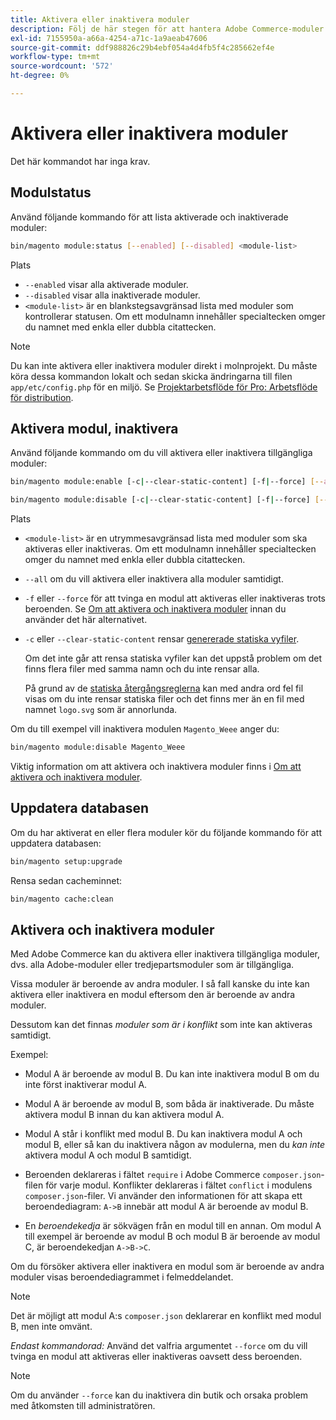 ```yaml
---
title: Aktivera eller inaktivera moduler
description: Följ de här stegen för att hantera Adobe Commerce-moduler.
exl-id: 7155950a-a66a-4254-a71c-1a9aeab47606
source-git-commit: ddf988826c29b4ebf054a4d4fb5f4c285662ef4e
workflow-type: tm+mt
source-wordcount: '572'
ht-degree: 0%

---
```


# Aktivera eller inaktivera moduler

Det här kommandot har inga krav.

## Modulstatus

Använd följande kommando för att lista aktiverade och inaktiverade moduler:

```bash
bin/magento module:status [--enabled] [--disabled] <module-list>
```

Plats

* `--enabled` visar alla aktiverade moduler.
* `--disabled` visar alla inaktiverade moduler.
* `<module-list>` är en blankstegsavgränsad lista med moduler som kontrollerar statusen. Om ett modulnamn innehåller specialtecken omger du namnet med enkla eller dubbla citattecken.

>[!NOTE]
>
>Du kan inte aktivera eller inaktivera moduler direkt i molnprojekt. Du måste köra dessa kommandon lokalt och sedan skicka ändringarna till filen `app/etc/config.php` för en miljö. Se [Projektarbetsflöde för Pro: Arbetsflöde för distribution](https://experienceleague.adobe.com/docs/commerce-cloud-service/user-guide/architecture/pro-develop-deploy-workflow.html?lang=sv-SE#deployment-workflow).

## Aktivera modul, inaktivera

Använd följande kommando om du vill aktivera eller inaktivera tillgängliga moduler:

```bash
bin/magento module:enable [-c|--clear-static-content] [-f|--force] [--all] <module-list>
```

```bash
bin/magento module:disable [-c|--clear-static-content] [-f|--force] [--all] <module-list>
```

Plats

* `<module-list>` är en utrymmesavgränsad lista med moduler som ska aktiveras eller inaktiveras. Om ett modulnamn innehåller specialtecken omger du namnet med enkla eller dubbla citattecken.
* `--all` om du vill aktivera eller inaktivera alla moduler samtidigt.
* `-f` eller `--force` för att tvinga en modul att aktiveras eller inaktiveras trots beroenden. Se [Om att aktivera och inaktivera moduler](#about-enabling-and-disabling-modules) innan du använder det här alternativet.
* `-c` eller `--clear-static-content` rensar [genererade statiska vyfiler](../../configuration/cli/static-view-file-deployment.md).

  Om det inte går att rensa statiska vyfiler kan det uppstå problem om det finns flera filer med samma namn och du inte rensar alla.

  På grund av de [statiska återgångsreglerna](../../configuration/cli/static-view-file-deployment.md) kan med andra ord fel fil visas om du inte rensar statiska filer och det finns mer än en fil med namnet `logo.svg` som är annorlunda.

Om du till exempel vill inaktivera modulen `Magento_Weee` anger du:

```bash
bin/magento module:disable Magento_Weee
```

Viktig information om att aktivera och inaktivera moduler finns i [Om att aktivera och inaktivera moduler](#about-enabling-and-disabling-modules).

## Uppdatera databasen

Om du har aktiverat en eller flera moduler kör du följande kommando för att uppdatera databasen:

```bash
bin/magento setup:upgrade
```

Rensa sedan cacheminnet:

```bash
bin/magento cache:clean
```

## Aktivera och inaktivera moduler

Med Adobe Commerce kan du aktivera eller inaktivera tillgängliga moduler, dvs. alla Adobe-moduler eller tredjepartsmoduler som är tillgängliga.

Vissa moduler är beroende av andra moduler. I så fall kanske du inte kan aktivera eller inaktivera en modul eftersom den är beroende av andra moduler.

Dessutom kan det finnas *moduler som är i konflikt* som inte kan aktiveras samtidigt.

Exempel:

* Modul A är beroende av modul B. Du kan inte inaktivera modul B om du inte först inaktiverar modul A.

* Modul A är beroende av modul B, som båda är inaktiverade. Du måste aktivera modul B innan du kan aktivera modul A.

* Modul A står i konflikt med modul B. Du kan inaktivera modul A och modul B, eller så kan du inaktivera någon av modulerna, men du *kan inte* aktivera modul A och modul B samtidigt.

* Beroenden deklareras i fältet `require` i Adobe Commerce `composer.json`-filen för varje modul. Konflikter deklareras i fältet `conflict` i modulens `composer.json`-filer. Vi använder den informationen för att skapa ett beroendediagram: `A->B` innebär att modul A är beroende av modul B.

* En *beroendekedja* är sökvägen från en modul till en annan. Om modul A till exempel är beroende av modul B och modul B är beroende av modul C, är beroendekedjan `A->B->C`.

Om du försöker aktivera eller inaktivera en modul som är beroende av andra moduler visas beroendediagrammet i felmeddelandet.

>[!NOTE]
>
>Det är möjligt att modul A:s `composer.json` deklarerar en konflikt med modul B, men inte omvänt.

*Endast kommandorad:* Använd det valfria argumentet `--force` om du vill tvinga en modul att aktiveras eller inaktiveras oavsett dess beroenden.

>[!NOTE]
>
>Om du använder `--force` kan du inaktivera din butik och orsaka problem med åtkomsten till administratören.

